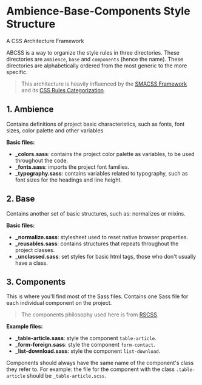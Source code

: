 # Ambience-Base-Components Style Structure
A CSS Architecture Framework

ABCSS is a way to organize the style rules in three directories. These directories are `ambience`, `base` and `components` (hence the name). These directories are alphabetically ordered from the most generic to the more specific.

> This architecture is heavily influenced by the [SMACSS Framework](https://smacss.com) and its [CSS Rules Categorization](https://smacss.com/book/categorizing).

## 1. Ambience

Contains definitions of project basic characteristics, such as fonts, font sizes, color palette and other variables

**Basic files:**
- **_colors.sass**: contains the project color palette as variables, to be used throughout the code.
- **_fonts.sass**: imports the project font families.
- **_typography.sass**: contains variables related to typography, such as font sizes for the headings and line height.

## 2. Base

Contains another set of basic structures, such as: normalizes or mixins.

**Basic files:**
- **_normalize.sass**: stylesheet used to reset native browser properties.
- **_reusables.sass**: contains structures that repeats throughout the project classes.
- **_unclassed.sass**: set styles for basic html tags, those who don't usually have a class.

## 3. Components

This is where you'll find most of the Sass files. Contains one Sass file for each individual component on the project.

> The components philosophy used here is from [RSCSS](https://rscss.io).

**Example files:**
- **_table-article.sass**: style the component `table-article`.
- **_form-foreign.sass**: style the component `form-contact`.
- **_list-download.sass**: style the component `list-download`.

Components should always have the same name of the component's class they refer to. For example: the file for the component with the class `.table-article` should be `_table-article.scss`.
